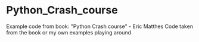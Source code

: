 # Python_Crash_course
Example code from book: "Python Crash course" - Eric Matthes
Code taken from the book or my own examples playing around
